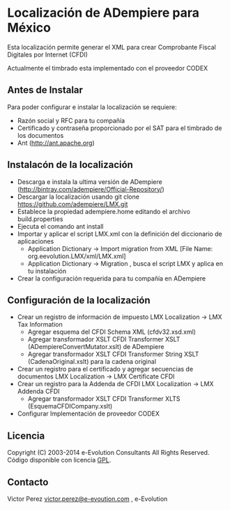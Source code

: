 # Localización de ADempiere para México

Esta localización permite generar el XML para crear Comprobante Fiscal Digitales por Internet (CFDI)

Actualmente el timbrado esta implementado con el proveedor CODEX

## Antes de Instalar

Para poder configurar e instalar la localización se requiere:
- Razón social y RFC para tu compañía
- Certificado y contraseña proporcionado por el SAT para el timbrado de los documentos
- Ant (http://ant.apache.org)

## Instalacón de la localización

- Descarga e instala la ultima versión de ADempiere (http://bintray.com/adempiere/Official-Repository/)
- Descargar la localización usando git clone https://github.com/adempiere/LMX.git
- Establece la propiedad adempiere.home editando el archivo build.properties
- Ejecuta el comando ant install
- Importar y aplicar el script LMX.xml con la definición del diccionario de aplicaciones
    - Application Dictionary -> Import migration from XML [File Name: org.eevolution.LMX/xml/LMX.xml]
    - Application Dictionary -> Migration , busca el script LMX y aplica en tu instalación
- Crear la configuración requerida para tu compañía en ADempiere

## Configuración de la localización

- Crear un registro de información de impuesto LMX Localization -> LMX Tax Information
    - Agregar esquema del CFDI Schema XML (cfdv32.xsd.xml)
    - Agregar transformador XSLT CFDI Transformer XSLT (ADempiereConvertMutator.xslt) de ADempiere
    - Agregar transformador XSLT CFDI Transformer String XSLT (CadenaOriginal.xslt) para la cadena original
- Crear un registro para el certificado y agregar secuencias de documentos LMX Localization -> LMX Certificate CFDI
- Crear un registro para la Addenda de CFDI LMX Localization -> LMX Addenda CFDI
    - Agregar transformador XSLT CFDI Transformer XLTS (EsquemaCFDICompany.xslt)
- Configurar Implementación de proveedor CODEX

## Licencia
Copyright (C) 2003-2014 e-Evolution Consultants All Rights Reserved.
Código disponible con licencia [GPL](http://www.gnu.org/licenses/old-licenses/gpl-2.0.txt).

## Contacto
Victor Perez victor.perez@e-evoution.com , e-Evolution
